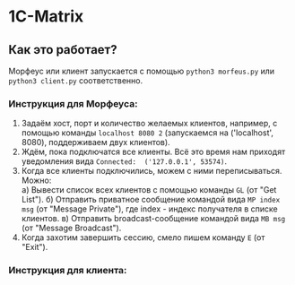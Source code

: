 # 1C-Matrix

## Как это работает?
Морфеус или клиент запускается с помощью `python3 morfeus.py` или `python3 client.py` соответственно.
### Инструкция для Морфеуса:
1. Задаём хост, порт и количество желаемых клиентов, например, с помощью команды `localhost 8080 2` (запускаемся на ('localhost', 8080), поддерживаем двух клиентов).
2. Ждём, пока подключатся все клиенты. Всё это время нам приходят уведомления вида `Connected:  ('127.0.0.1', 53574)`.
3. Когда все клиенты подключились, можем с ними переписываться. Можно: \
   а) Вывести список всех клиентов с помощью команды `GL` (от "Get List").
   б) Отправить приватное сообщение командой вида `MP index msg` (от "Message Private"), где index - индекс получателя в списке клиентов.
   в) Отправить broadcast-сообщение командой вида `MB msg` (от "Message Broadcast").
4. Когда захотим завершить сессию, смело пишем команду `E` (от "Exit").
### Инструкция для клиента:
